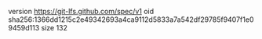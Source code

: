 version https://git-lfs.github.com/spec/v1
oid sha256:1366dd1215c2e49342693a4ca9112d5833a7a542df29785f9407f1e09459d113
size 132
